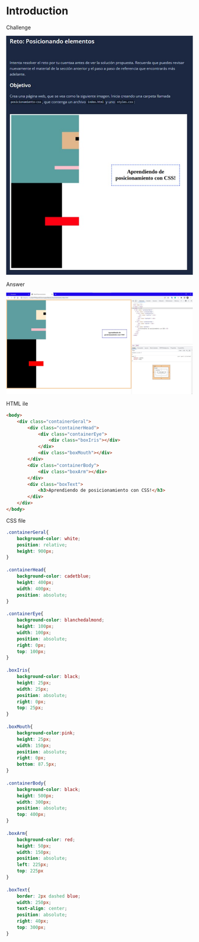 # Introduction

Challenge

<img src="./figuresReadme/challenge_8_make_it_real_html_posicionamiento.jpg" width="600"/>

Answer

<img src="./figuresReadme/challenge_8_answer_make_it_real_html_posicionamiento.jpg" width="800"/>

HTML ile

```html
<body>
    <div class="containerGeral">
        <div class="containerHead">
            <div class="containerEye">
                <div class="boxIris"></div>
            </div>
            <div class="boxMouth"></div>
        </div>
        <div class="containerBody">
            <div class="boxArm"></div>
        </div>
        <div class="boxText">
            <h3>Aprendiendo de posicionamiento con CSS!</h3>
        </div>
    </div>
</body>
```

CSS file
```css
.containerGeral{
    background-color: white;
    position: relative;
    height: 900px;
}

.containerHead{
    background-color: cadetblue;
    height: 400px;
    width: 400px;
    position: absolute;
}

.containerEye{
    background-color: blanchedalmond;
    height: 100px;
    width: 100px;
    position: absolute;
    right: 0px;
    top: 100px;
}

.boxIris{
    background-color: black;
    height: 25px;
    width: 25px;
    position: absolute;
    right: 0px;
    top: 25px;
}

.boxMouth{
    background-color:pink;
    height: 25px;
    width: 150px;
    position: absolute;
    right: 0px;
    bottom: 87.5px;
}

.containerBody{
    background-color: black;
    height: 500px;
    width: 300px;
    position: absolute;
    top: 400px;
}

.boxArm{
    background-color: red;
    height: 50px;
    width: 150px;
    position: absolute;
    left: 225px;
    top: 225px
}

.boxText{
    border: 2px dashed blue;
    width: 250px;
    text-align: center;
    position: absolute;
    right: 40px;
    top: 300px;
}
```